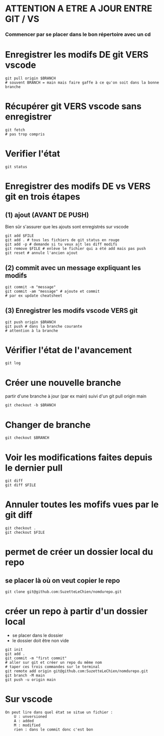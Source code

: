 # ATTENTION A ETRE A JOUR ENTRE GIT / VS
### Commencer par se placer dans le bon répertoire avec un cd

# Enregistrer les modifs DE git VERS vscode
```shell
git pull origin $BRANCH
# souvent BRANCH = main mais faire gaffe à ce qu'on soit dans la bonne branche
```
# Récupérer git VERS vscode sans enregistrer
```shell
git fetch
# pas trop compris
```

# Verifier l'état
```shell
git status
```

# Enregistrer des modifs DE vs VERS git en trois étapes
## (1) ajout (AVANT DE PUSH)
Bien sûr s'assurer que les ajouts sont enregistrés sur vscode
```shell
git add $FILE
git add . # tous les fichiers de git status en rouge
git add -p # demande si tu veux ajt les diff modifs
git remove $FILE # enlève le fichier qui a été add mais pas push
git reset # annule l'ancien ajout
```

## (2) commit avec un message expliquant les modifs
```shell
git commit -m "message"
git commit -am "message" # ajoute et commit
# par ex update cheatsheet
```

## (3) Enregistrer les modifs vscode VERS git
```shell
git push origin $BRANCH
git push # dans la branche courante
# attention à la branche
```


# Vérifier l'état de l'avancement
```shell
git log
```

# Créer une nouvelle branche
partir d'une branche à jour (par ex main) suivi d'un git pull origin main
```shell
git checkout -b $BRANCH
```

# Changer de branche
```shell
git checkout $BRANCH
```

# Voir les modifications faites depuis le dernier pull
```shell
git diff
git diff $FILE
```

# Annuler toutes les mofifs vues par le git diff
```shell
git checkout .
git checkout $FILE
```

# permet de créer un dossier local du repo
## se placer là où on veut copier le repo
```shell
git clone git@github.com:SuzetteLeChien/nomdurepo.git
```

# créer un repo à partir d'un dossier local
- se placer dans le dossier
- le dossier doit être non vide
```shell
git init
git add .
git commit -m "first commit"
# aller sur git et créer un repo du même nom
# taper ces trois commandes sur le terminal
git remote add origin git@github.com:SuzetteLeChien/nomdurepo.git
git branch -M main
git push -u origin main
```

# Sur vscode
```
On peut lire dans quel état se situe un fichier :
    U : unversioned
    A : added
    M : modified
    rien : dans le commit donc c'est bon
```


